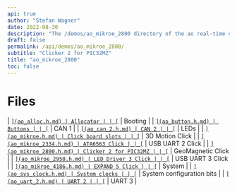 ```yaml
---
api: true
author: "Stefan Wagner"
date: 2022-08-30
description: "The /demos/ao_mikroe_2800 directory of the ao real-time operating system."
draft: false
permalink: /api/demos/ao_mikroe_2800/ 
subtitle: "Clicker 2 for PIC32MZ"
title: "ao_mikroe_2800"
toc: false
---
```


# Files

| [``](ao_alloc.h.md) | Allocator |
| [``](ao_boot.h.md) | Booting |
| [``](ao_button.h.md) | Buttons |
| [``](ao_can_1.h.md) | CAN 1 |
| [``](ao_can_2.h.md) | CAN 2 |
| [``](ao_led.h.md) | LEDs |
| [``](ao_mikroe.h.md) | Click board slots |
| [``](ao_mikroe_1877.h.md) | 3D Motion Click |
| [``](ao_mikroe_2334.h.md) | ATA6563 Click |
| [``](ao_mikroe_2674.h.md) | USB UART 2 Click |
| [``](ao_mikroe_2800.h.md) | Clicker 2 for PIC32MZ |
| [``](ao_mikroe_2935.h.md) | GeoMagnetic Click |
| [``](ao_mikroe_2950.h.md) | LED Driver 3 Click |
| [``](ao_mikroe_3063.h.md) | USB UART 3 Click |
| [``](ao_mikroe_4186.h.md) | EXPAND 5 Click |
| [``](ao_sys.h.md) | System |
| [``](ao_sys_clock.h.md) | System clocks |
| [``](ao_sys_config.h.md) | System configuration bits |
| [``](ao_uart_2.h.md) | UART 2 |
| [``](ao_uart_3.h.md) | UART 3 |
